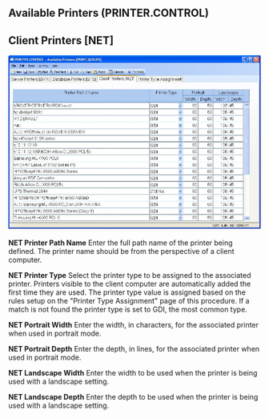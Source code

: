 ##  Available Printers (PRINTER.CONTROL)

<PageHeader />

##  Client Printers [NET]

![](./PRINTER-CONTROL-3.jpg)

**NET Printer Path Name** Enter the full path name of the printer being
defined. The printer name should be from the perspective of a client computer.  
  
**NET Printer Type** Select the printer type to be assigned to the associated
printer. Printers visible to the client computer are automatically added the
first time they are used. The printer type value is assigned based on the
rules setup on the "Printer Type Assignment" page of this procedure. If a
match is not found the printer type is set to GDI, the most common type.  
  
**NET Portrait Width** Enter the width, in characters, for the associated
printer when used in portrait mode.  
  
**NET Portrait Depth** Enter the depth, in lines, for the associated printer
when used in portrait mode.  
  
**NET Landscape Width** Enter the width to be used when the printer is being
used with a landscape setting.  
  
**NET Landscape Depth** Enter the depth to be used when the printer is being
used with a landscape setting.  
  
  
<badge text= "Version 8.10.57" vertical="middle" />

<PageFooter />